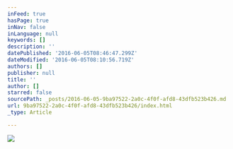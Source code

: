 ```yaml
---
inFeed: true
hasPage: true
inNav: false
inLanguage: null
keywords: []
description: ''
datePublished: '2016-06-05T08:46:47.299Z'
dateModified: '2016-06-05T08:10:56.719Z'
authors: []
publisher: null
title: ''
author: []
starred: false
sourcePath: _posts/2016-06-05-9ba97522-2a0c-4f0f-afd8-43dfb523b426.md
url: 9ba97522-2a0c-4f0f-afd8-43dfb523b426/index.html
_type: Article

---
```

![](https://the-grid-user-content.s3-us-west-2.amazonaws.com/a161cedc-ad5e-4484-8fdc-3deaa0c48500.jpg)
